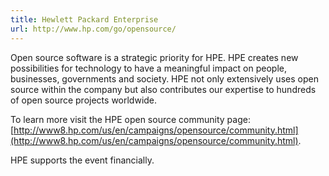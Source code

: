 ```yaml
---
title: Hewlett Packard Enterprise
url: http://www.hp.com/go/opensource/
---
```


Open source software is a strategic priority for HPE.  HPE creates new
possibilities for technology to have a meaningful impact on people,
businesses, governments and society. HPE not only extensively uses open
source within the company but also contributes our expertise to hundreds of
open source projects worldwide.

To learn more visit the HPE open source community page:
[http://www8.hp.com/us/en/campaigns/opensource/community.html](http://www8.hp.com/us/en/campaigns/opensource/community.html).

HPE supports the event financially.
